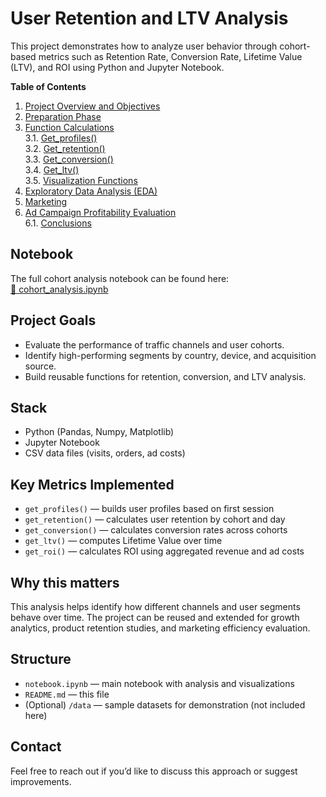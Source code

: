 # User Retention and LTV Analysis

This project demonstrates how to analyze user behavior through cohort-based metrics such as Retention Rate, Conversion Rate, Lifetime Value (LTV), and ROI using Python and Jupyter Notebook.

**Table of Contents**

1. [Project Overview and Objectives](#project-overview-and-objectives)  
2. [Preparation Phase](#preparation-phase)  
3. [Function Calculations](#function-calculations)  
   3.1. [Get_profiles()](#get_profiles)  
   3.2. [Get_retention()](#get_retention)  
   3.3. [Get_conversion()](#get_conversion)  
   3.4. [Get_ltv()](#get_ltv)  
   3.5. [Visualization Functions](#visualization-functions)  
4. [Exploratory Data Analysis (EDA)](#exploratory-data-analysis-eda)  
5. [Marketing](#marketing)  
6. [Ad Campaign Profitability Evaluation](#ad-campaign-profitability-evaluation)  
   6.1. [Conclusions](#conclusions)  



## Notebook

The full cohort analysis notebook can be found here:  
[📓 cohort_analysis.ipynb](./cohort_analysis.ipynb)

##  Project Goals

- Evaluate the performance of traffic channels and user cohorts.
- Identify high-performing segments by country, device, and acquisition source.
- Build reusable functions for retention, conversion, and LTV analysis.

##  Stack

- Python (Pandas, Numpy, Matplotlib)
- Jupyter Notebook
- CSV data files (visits, orders, ad costs)

## Key Metrics Implemented

- `get_profiles()` — builds user profiles based on first session
- `get_retention()` — calculates user retention by cohort and day
- `get_conversion()` — calculates conversion rates across cohorts
- `get_ltv()` — computes Lifetime Value over time
- `get_roi()` — calculates ROI using aggregated revenue and ad costs

##  Why this matters

This analysis helps identify how different channels and user segments behave over time. The project can be reused and extended for growth analytics, product retention studies, and marketing efficiency evaluation.

##  Structure

- `notebook.ipynb` — main notebook with analysis and visualizations
- `README.md` — this file
- (Optional) `/data` — sample datasets for demonstration (not included here)

##  Contact

Feel free to reach out if you’d like to discuss this approach or suggest improvements.
